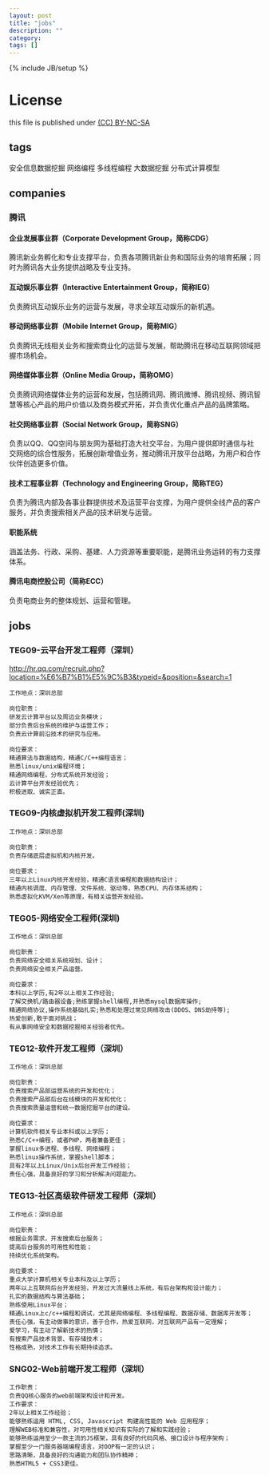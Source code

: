 ```yaml
---
layout: post
title: "jobs"
description: ""
category: 
tags: []
---
```

{% include JB/setup %}
# License
this file is published under [(CC) BY-NC-SA](http://creativecommons.org/licenses/by-nc-sa/3.0/)

## tags
安全信息数据挖掘
网络编程
多线程编程
大数据挖掘
分布式计算模型

## companies
### 腾讯
#### 企业发展事业群（Corporate Development Group，简称CDG）
腾讯新业务孵化和专业支撑平台，负责各项腾讯新业务和国际业务的培育拓展；同时为腾讯各大业务提供战略及专业支持。

#### 互动娱乐事业群（Interactive Entertainment Group，简称IEG）
负责腾讯互动娱乐业务的运营与发展，寻求全球互动娱乐的新机遇。

#### 移动网络事业群（Mobile Internet Group，简称MIG）
负责腾讯无线相关业务和搜索商业化的运营与发展，帮助腾讯在移动互联网领域把握市场机会。

#### 网络媒体事业群（Online Media Group，简称OMG）
负责腾讯网络媒体业务的运营和发展，包括腾讯网、腾讯微博、腾讯视频、腾讯智慧等核心产品的用户价值以及商务模式开拓，并负责优化重点产品的品牌策略。

#### 社交网络事业群（Social Network Group，简称SNG）
负责以QQ、QQ空间与朋友网为基础打造大社交平台，为用户提供即时通信与社交网络的综合性服务，拓展创新增值业务，推动腾讯开放平台战略，为用户和合作伙伴创造更多价值。

#### 技术工程事业群（Technology and Engineering Group，简称TEG）
负责为腾讯内部及各事业群提供技术及运营平台支撑，为用户提供全线产品的客户服务，并负责搜索相关产品的技术研发与运营。

#### 职能系统
涵盖法务、行政、采购、基建、人力资源等重要职能，是腾讯业务运转的有力支撑体系。

#### 腾讯电商控股公司（简称ECC）
负责电商业务的整体规划、运营和管理。


## jobs
### TEG09-云平台开发工程师（深圳）
http://hr.qq.com/recruit.php?location=%E6%B7%B1%E5%9C%B3&typeid=&position=&search=1

    工作地点：深圳总部
    
    岗位职责：
    研发云计算平台以及周边业务模块；
    部分负责后台系统的维护与运营工作；
    负责云计算前沿技术的研究与应用。

    岗位要求：
    精通算法与数据结构，精通C/C++编程语言；
    熟悉linux/unix编程环境；
    精通网络编程，分布式系统开发经验；
    云计算平台开发经验优先；
    积极进取、诚实正直。

### TEG09-内核虚拟机开发工程师(深圳)

    工作地点：深圳总部 
    
    岗位职责：
    负责存储底层虚拟机和内核开发。
    
    岗位要求：
    三年以上Linux内核开发经验，精通C语言编程和数据结构设计；
    精通内核调度、内存管理、文件系统、驱动等，熟悉CPU、内存体系结构；
    熟悉虚拟化KVM/Xen等原理，有相关运营开发经验。

### TEG05-网络安全工程师(深圳)

    工作地点：深圳总部 

    岗位职责：
    负责网络安全相关系统规划、设计；
    负责网络安全相关产品运营。

    岗位要求：
    本科以上学历,有2年以上相关工作经验;
    了解交换机/路由器设备;熟练掌握shell编程,并熟悉mysql数据库操作;
    精通网络协议,操作系统基础扎实;熟悉和处理过常见网络攻击(DDOS、DNS劫持等);
    热爱创新,敢于面对挑战；
    有从事网络安全和数据挖掘相关经验者优先。

### TEG12-软件开发工程师（深圳）

    工作地点：深圳总部

    岗位职责：
    负责搜索产品部运营系统的开发和优化；
    负责搜索产品部后台在线模块的开发和优化；
    负责搜索质量运营和统一数据挖掘平台的建设。

    岗位要求：
    计算机软件相关专业本科或以上学历；
    熟悉C/C++编程，或者PHP，两者兼备更佳；
    掌握linux多进程、多线程、网络编程；
    熟悉linux操作系统，掌握shell脚本；
    具有2年以上Linux/Unix后台开发工作经验；
    责任心强，具备良好的学习和分析解决问题能力。

### TEG13-社区高级软件研发工程师（深圳）

    工作地点：深圳总部
    
    岗位职责：
    根据业务需求，开发搜索后台服务；
    提高后台服务的可用性和性能；
    持续优化系统架构。
    
    岗位要求：
    重点大学计算机相关专业本科及以上学历； 
    两年以上互联网后台开发经验，开发过大流量线上系统，有后台架构和设计能力； 
    扎实的数据结构与算法基础；
    熟练使用Linux平台；
    精通Linux上c/c++编程和调试，尤其是网络编程、多线程编程、数据存储、数据库开发等； 
    责任心强，有主动做事的意识，善于合作，热爱互联网，对互联网产品有一定理解； 
    爱学习，有主动了解新技术的热情；
    有搜索产品技术背景、有存储技术；
    性格成熟，对技术工作有长期持续追求。

### SNG02-Web前端开发工程师（深圳）

    工作职责：
    负责QQ核心服务的web前端架构设计和开发。
    工作要求：
    2年以上相关工作经验；
    能够熟练运用 HTML, CSS, Javascript 构建高性能的 Web 应用程序；
    理解WEB标准和兼容性，对可用性相关知识有实际的了解和实践经验；
    能够熟练运用至少一款主流的JS框架，具有良好的代码风格、接口设计与程序架构；
    掌握至少一门服务器端编程语言，对OOP有一定的认识；
    思路清晰，具备良好的沟通能力和团队协作精神；
    熟悉HTML5 + CSS3更佳。


